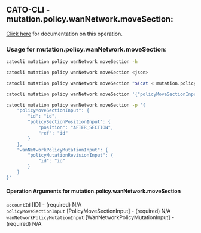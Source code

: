 
## CATO-CLI - mutation.policy.wanNetwork.moveSection:
[Click here](https://api.catonetworks.com/documentation/#mutation-mutation.policy.wanNetwork.moveSection) for documentation on this operation.

### Usage for mutation.policy.wanNetwork.moveSection:

```bash
catocli mutation policy wanNetwork moveSection -h

catocli mutation policy wanNetwork moveSection <json>

catocli mutation policy wanNetwork moveSection "$(cat < mutation.policy.wanNetwork.moveSection.json)"

catocli mutation policy wanNetwork moveSection '{"policyMoveSectionInput":{"id":"id","policySectionPositionInput":{"position":"AFTER_SECTION","ref":"id"}},"wanNetworkPolicyMutationInput":{"policyMutationRevisionInput":{"id":"id"}}}'

catocli mutation policy wanNetwork moveSection -p '{
    "policyMoveSectionInput": {
        "id": "id",
        "policySectionPositionInput": {
            "position": "AFTER_SECTION",
            "ref": "id"
        }
    },
    "wanNetworkPolicyMutationInput": {
        "policyMutationRevisionInput": {
            "id": "id"
        }
    }
}'
```

#### Operation Arguments for mutation.policy.wanNetwork.moveSection ####

`accountId` [ID] - (required) N/A    
`policyMoveSectionInput` [PolicyMoveSectionInput] - (required) N/A    
`wanNetworkPolicyMutationInput` [WanNetworkPolicyMutationInput] - (required) N/A    
